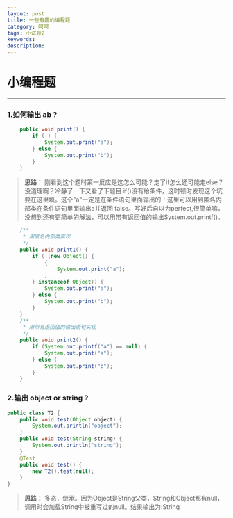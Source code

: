 ```yaml
---
layout: post
title: 一些有趣的编程题
category: 呵呵
tags: 小试题2
keywords: 
description: 
---
```


# 小编程题

-------------------


### 1.如何输出 ab ?

``` java
	public void print() {
		if ( ) {
			System.out.print("a");
		} else {
			System.out.print("b");
		}
	}
```

> **思路：** 刚看到这个题时第一反应是这怎么可能？走了if怎么还可能走else？ 没道理啊？冷静了一下又看了下题目 if()没有给条件，这时顿时发现这个坑要在这里填。这个"a"一定是在条件语句里面输出的！这里可以用到匿名内部类在条件语句里面输出a并返回 false。写好后自以为perfect,很简单嘛，没想到还有更简单的解法，可以用带有返回值的输出System.out.printf()。

``` java
	/**
	 * 用匿名内部类实现
	 */
	public void print1() {
		if (!(new Object() {
			{
				System.out.print("a");
			}
		} instanceof Object)) {
			System.out.print("a");
		} else {
			System.out.print("b");
		}
	}
	/**
	 * 用带有返回值的输出语句实现
	 */
	public void print2() {
		if (System.out.printf("a") == null) {
			System.out.print("a");
		} else {
			System.out.print("b");
		}
	}
```

### 2.输出 object or string ?

``` java
public class T2 {
	public void test(Object object) {
		System.out.println("object");
	}
	public void test(String string) {
		System.out.println("string");
	}
	@Test
	public void test() {
		new T2().test(null);
	}
}
```

> **思路：** 多态，继承。因为Object是String父类，String和Object都有null，调用时会加载String中被重写过的null。结果输出为:String